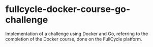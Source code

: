 # fullcycle-docker-course-go-challenge
Implementation of a challenge using Docker and Go, referring to the completion of the Docker course, done on the FullCycle platform.
